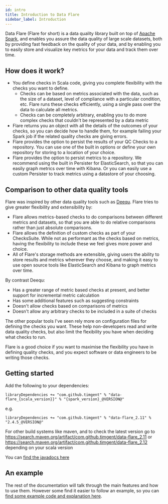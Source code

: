 ```yaml
---
id: intro
title: Introduction to Data Flare
sidebar_label: Introduction
---
```


Data Flare (Flare for short) is a data quality library built on top of [Apache Spark](https://spark.apache.org/), and enables
you assure the data quality of large scale datasets, both by providing fast feedback on the quality of your data, and
by enabling you to easily store and visualize key metrics for your data and track them over time.

## How does it work?
* You define checks in Scala code, giving you complete flexibility with the checks you want to define.
  * Checks can be based on metrics associated with the data, such as the size of a dataset, level of compliance with a
particular condition, etc. Flare runs these checks efficiently, using a single pass over the data to calculate all
metrics.
  * Checks can be completely arbitrary, enabling you to do more complex checks that couldn't be represented by a data 
metric
* Flare returns you an object with all the details of the outcomes of your checks, so you can decide how to
handle them, for example failing your Spark job if the related quality checks are giving errors.
* Flare provides the option to persist the results of your QC Checks to a repository. You can use one of the
built in options or define your own repository for storing to a location of your choice.
* Flare provides the option to persist metrics to a repository. We recommend using the built in Persister for 
ElasticSearch, so that you can easily graph metrics over time with Kibana. Or you can easily use a custom Persister to
track metrics using a datastore of your choosing.

## Comparison to other data quality tools
Flare was inspired by other data quality tools such as [Deequ](https://github.com/awslabs/deequ). Flare tries to give
greater flexibility and extensibility by:

* Flare allows metrics-based checks to do comparisons between different metrics and datasets, so that you are able to do
relative comparisons rather than just absolute comparisons.
* Flare allows the definition of custom checks as part of your ChecksSuite. While not as performant as the checks based on
metrics, having the flexibility to include these we feel gives more power and choice.
* All of Flare's storage methods are extensible, giving users the ability to store results and metrics wherever they 
choose, and making it easy to use open source tools like ElasticSearch and Kibana to graph metrics over time.

By contrast Deequ:
* Has a greater range of metric based checks at present, and better support for incremental metric calculation
* Has some additional features such as suggesting constraints
* Doesn't allow checks based on comparisons of metrics
* Doesn't allow any arbitrary checks to be included in a suite of checks

The other popular tools I've seen rely more on configuration files for defining the checks you want. These help
non-developers read and write data quality checks, but also limit the flexibility you have when deciding what checks 
to run.

Flare is a good choice if you want to maximise the flexibility you have in defining quality checks, and you expect
software or data engineers to be writing those checks.

## Getting started
Add the following to your dependencies:
```
libraryDependencies += "com.github.timgent" % "data-flare_{scala_version}}" % "{spark_version}_@VERSION@"
```
e.g. 
```
libraryDependencies += "com.github.timgent" % "data-flare_2.11" % "2.4.5_@VERSION@"
```
For other build systems like maven, and to check the latest version go to 
https://search.maven.org/artifact/com.github.timgent/data-flare_2.11 or 
https://search.maven.org/artifact/com.github.timgent/data-flare_2.12 depending on your scala version 

You can [find the javadocs here](https://www.javadoc.io/doc/com.github.timgent/data-flare_2.11/latest/index.html#package)

## An example
The rest of the documentation will talk through the main features and how to use them. However some find it easier to
follow an example, so you can 
[find some example code and explanation here](https://github.com/timgent/data-flare/tree/master/src/main/scala/com/github/timgent/dataflare/examples).
